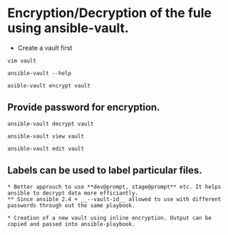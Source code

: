 # Encryption/Decryption of the fule using ansible-vault.

- Create a vault first

`vim vault`

`ansible-vault --help `

`asible-vault encrypt vault `

## Provide password for encryption.

`ansible-vault decrypt vault `

`ansible-vault view vault`

`ansible-vault edit vault`

## Labels can be used to label particular files.

````asible-vault encrypt --vault-id mysecret@prompt vault.
* Better approuch to use **dev@prompt, stage@prompt** etc. It helps ansible to decrypt data more efficiantly.
** Since ansible 2.4 + __--vault-id__ allowed to use with different passwords through out the same playbook.

* Creation of a new vault using inline encryption. Output can be copied and passed into ansible-playbook.

````
